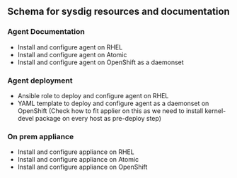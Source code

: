## Schema for sysdig resources and documentation

### Agent Documentation

  - Install and configure agent on RHEL
  - Install and configure agent on Atomic
  - Install and configure agent on OpenShift as a daemonset

### Agent deployment

  - Ansible role to deploy and configure agent on RHEL
  - YAML template to deploy and configure agent as a daemonset on OpenShift (Check how to fit applier on this as we need to install kernel-devel package on every host as pre-deploy step)


### On prem appliance

  - Install and configure appliance on RHEL
  - Install and configure appliance on Atomic
  - Install and configure appliance on OpenShift
